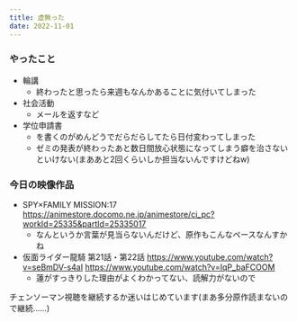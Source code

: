 ```yaml
---
title: 虚無った
date: 2022-11-01
---
```


### やったこと
+ 輪講
  + 終わったと思ったら来週もなんかあることに気付いてしまった
+ 社会活動
  + メールを返すなど
+ 学位申請書
  + を書くのがめんどうでだらだらしてたら日付変わってしまった
  + ゼミの発表が終わったあと数日間放心状態になってしまう癖を治さないといけない(まああと2回くらいしか担当ないんですけどねw)

### 今日の映像作品
+ SPY×FAMILY MISSION:17 <https://animestore.docomo.ne.jp/animestore/ci_pc?workId=25335&partId=25335017>
  + なんというか言葉が見当らないんだけど、原作もこんなペースなんすかね
+ 仮面ライダー龍騎 第21話・第22話 <https://www.youtube.com/watch?v=seBmDV-s4aI> <https://www.youtube.com/watch?v=IqP_baFCOOM>
  + 蓮がすっきりした理由がよくわかってない、読解力がないので

チェンソーマン視聴を継続するか迷いはじめています(まあ多分原作読まないので継続……)
